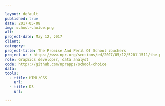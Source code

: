```yaml
---

layout: default
published: true
date: 2017-05-08
img: school-choice.png
alt:
project-date: May 12, 2017
client:
category:
project-title: The Promise And Peril Of School Vouchers
project-url: https://www.npr.org/sections/ed/2017/05/12/520111511/the-promise-and-peril-of-school-vouchers
role: Graphics developer, data analyst
code: https://github.com/nprapps/school-choice
data:
tools:
  - title: HTML/CSS
    url:
  - title: D3
    url:

---
```

